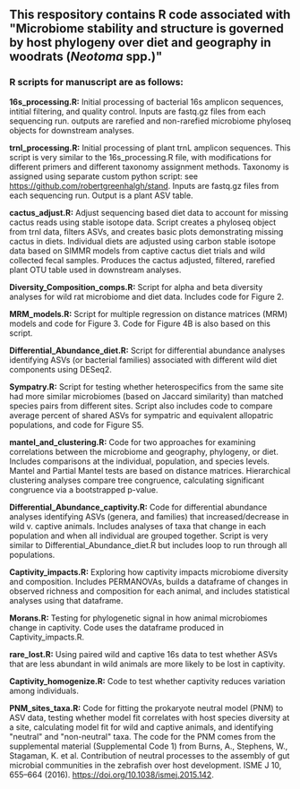 ## This respository contains R code associated with "Microbiome stability and structure is governed by host phylogeny over diet and geography in woodrats (*Neotoma* spp.)" 

### R scripts for manuscript are as follows:

**16s_processing.R:** Initial processing of bacterial 16s amplicon sequences,
intitial filtering, and quality control. Inputs are fastq.gz files from each sequencing run.
outputs are rarefied and non-rarefied microbiome phyloseq objects for downstream analyses.

**trnl_processing.R:** Initial processing of plant trnL amplicon sequences.
This script is very similar to the 16s_processing.R file, with modifications
for different primers and different taxonomy assignment methods.
Taxonomy is assigned using separate custom python script: see https://github.com/robertgreenhalgh/stand. 
Inputs are fastq.gz files from each sequencing run. Output is a plant ASV table. 

**cactus_adjust.R:** Adjust sequencing based diet data to account for missing cactus reads using stable isotope data. 
Script creates a phyloseq object from trnl data, filters ASVs, and creates basic plots demonstrating missing cactus in diets. 
Individual diets are adjusted using carbon stable isotope data based on SIMMR models from captive cactus diet trials and wild collected fecal samples. Produces the cactus adjusted, filtered, rarefied plant OTU table used in downstream analyses.

**Diversity_Composition_comps.R:** Script for alpha and beta diversity analyses for wild rat microbiome and diet data. 
Includes code for Figure 2.

**MRM_models.R:** Script for multiple regression on distance matrices (MRM) models and code for Figure 3.
Code for Figure 4B is also based on this script.

**Differential_Abundance_diet.R:** Script for differential abundance analyses identifying ASVs (or bacterial families)
associated with different wild diet components using DESeq2.

**Sympatry.R:** Script for testing whether heterospecifics from the same site had more similar
microbiomes (based on Jaccard similarity) than matched species pairs from different
sites. Script also includes code to compare average percent of shared ASVs for sympatric and
equivalent allopatric populations, and code for Figure S5.

**mantel_and_clustering.R:** Code for two approaches for examining correlations between
the microbiome and geography, phylogeny, or diet. Includes comparisons at the individual,
population, and species levels.  Mantel and Partial Mantel tests are based on distance
matrices. Hierarchical clustering analyses compare tree congruence, calculating significant
congruence via a bootstrapped p-value.

**Differential_Abundance_captivity.R:** Code for differential abundance analyses identifying ASVs (genera, and families)
that increased/decrease in wild v. captive animals. Includes analyses of taxa that change in
each population and when all individual are grouped together.
Script is very similar to Differential_Abundance_diet.R but includes loop to run
through all populations.

**Captivity_impacts.R:** Exploring how captivity impacts microbiome diversity and
composition. Includes PERMANOVAs, builds a dataframe of changes in observed richness and composition for each animal, 
and includes statistical analyses using that dataframe.

**Morans.R:** Testing for phylogenetic signal in how animal microbiomes change in captivity.
Code uses the dataframe produced in Captivity_impacts.R.

**rare_lost.R:** Using paired wild and captive 16s data to test whether ASVs that
are less abundant in wild animals are more likely to be lost in captivity.

**Captivity_homogenize.R:** Code to test whether captivity reduces variation
among individuals.

**PNM_sites_taxa.R:** Code for fitting the prokaryote neutral model (PNM) to ASV data,
testing whether model fit correlates with host species diversity at a site,
calculating model fit for wild and captive animals, and identifying "neutral"
and "non-neutral" taxa. The code for the PNM comes from the supplemental material (Supplemental Code 1) from
Burns, A., Stephens, W., Stagaman, K. et al. Contribution of neutral processes
to the assembly of gut microbial communities in the zebrafish over host development.
ISME J 10, 655–664 (2016). https://doi.org/10.1038/ismej.2015.142.
